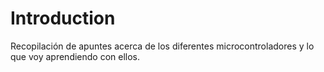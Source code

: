 # Introduction

Recopilación de apuntes acerca de los diferentes microcontroladores y lo que voy aprendiendo con ellos.
